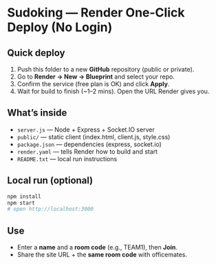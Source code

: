 # Sudoking — Render One-Click Deploy (No Login)

## Quick deploy
1. Push this folder to a new **GitHub** repository (public or private).
2. Go to **Render → New → Blueprint** and select your repo.
3. Confirm the service (free plan is OK) and click **Apply**.
4. Wait for build to finish (~1–2 mins). Open the URL Render gives you.

## What’s inside
- `server.js` — Node + Express + Socket.IO server
- `public/` — static client (index.html, client.js, style.css)
- `package.json` — dependencies (express, socket.io)
- `render.yaml` — tells Render how to build and start
- `README.txt` — local run instructions

## Local run (optional)
```bash
npm install
npm start
# open http://localhost:3000
```

## Use
- Enter a **name** and a **room code** (e.g., TEAM1), then **Join**.
- Share the site URL + the **same room code** with officemates.
